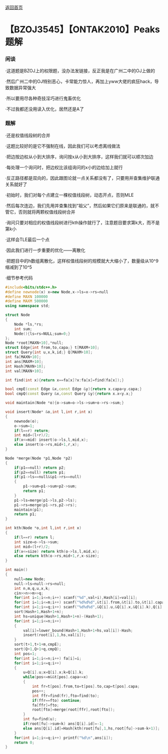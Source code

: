 [返回首页](https://EbolaEmperor.github.io)
# 【BZOJ3545】【ONTAK2010】Peaks 题解

### 闲谈

·这道题是BZOJ上的权限题，没办法发链接，反正我是在广州二中的OJ上做的

·然后广州二中的OJ特别恶心，卡常能力惊人，再加上yww大佬的疯狂hack，导致数据异常强大

·所以要用尽各种奇技淫巧进行鬼畜优化

·不过我都还没用读入优化，居然还是A了

### 题解

·还是权值线段树的合并

·这题比较好的是它不强制在线，因此我们可以考虑离线做法

·把边按边权从小到大排序，询问按x从小到大排序，这样我们就可以顺次加边

·每处理一个询问时，把边权比该组询问的x小的边给加上就行

·反正路径都是双向的，因此跟图论就一点关系都没有了，只要用并查集维护联通关系就好了

·初始时，我们对每个点建立一棵权值线段树，动态开点，否则MLE

·然后每次连边，我们先用并查集找到“祖父”，然后如果它们原来是联通的，就不管它，否则就将两颗权值线段树合并

·询问只要对相应的权值线段树进行kth操作就行了，注意题目要求第k大，而不是第k小

·这样会TLE最后一个点

·因此我们进行一步重要的优化——离散化

·把题目中的h数组离散化，这样权值线段树的规模就大大缩小了，数量级从10^9缩减到了10^5

·细节参考代码

```cpp
#include<bits/stdc++.h>
#define newnode(x) x=new Node,x->ls=x->rs=null
#define MAXN 100000
#define MAXM 500000
using namespace std;

struct Node
{
	Node *ls,*rs;
	int sum;
	Node(){ls=rs=NULL;sum=0;}
};
Node *root[MAXN+10],*null;
struct Edge{int from,to,capa;} t[MAXM+10];
struct Query{int u,x,k,id;} Q[MAXM+10];
int fa[MAXN+10];
int ans[MAXM+10];
int Hash[MAXN+10];
int val[MAXN+10];

int find(int x){return x==fa[x]?x:fa[x]=find(fa[x]);}

bool cmpE(const Edge &x,const Edge &y){return x.capa<y.capa;}
bool cmpQ(const Query &x,const Query &y){return x.x<y.x;}

void maintain(Node *o){o->sum=o->ls->sum+o->rs->sum;}

void insert(Node* &o,int l,int r,int x)
{
	newnode(o);
	o->sum=1;
	if(l==r) return;
	int mid=(l+r)/2;
	if(x<=mid) insert(o->ls,l,mid,x);
	else insert(o->rs,mid+1,r,x);
}

Node *merge(Node *p1,Node *p2)
{
	if(p1==null) return p2;
	if(p2==null) return p1;
	if(p1->ls==null&&p1->rs==null)
	{
		p1->sum=p1->sum+p2->sum;
		return p1;
	}
	p1->ls=merge(p1->ls,p2->ls);
	p1->rs=merge(p1->rs,p2->rs);
	maintain(p1);
	return p1;
}

int kth(Node *o,int l,int r,int x)
{
	if(l==r) return l;
	int size=o->ls->sum;
	int mid=(l+r)/2;
	if(x<=size) return kth(o->ls,l,mid,x);
	else return kth(o->rs,mid+1,r,x-size);
}

int main()
{
	null=new Node;
	null->ls=null->rs=null;
	int n,m,q,u,x,k;
	cin>>n>>m>>q;
	for(int i=1;i<=n;i++) scanf("%d",val+i),Hash[i]=val[i];
	for(int i=1;i<=m;i++) scanf("%d%d%d",&t[i].from,&t[i].to,&t[i].capa);
	for(int i=1;i<=q;i++) scanf("%d%d%d",&Q[i].u,&Q[i].x,&Q[i].k),Q[i].id=i;
	sort(Hash+1,Hash+1+n);
	int hs=unique(Hash+1,Hash+1+n)-(Hash+1);
	for(int i=1;i<=n;i++)
	{
		val[i]=lower_bound(Hash+1,Hash+1+hs,val[i])-Hash;
		insert(root[i],1,hs,val[i]);
	}
	sort(t+1,t+1+m,cmpE);
	sort(Q+1,Q+1+q,cmpQ);
	int pos=1;
	for(int i=1;i<=n;i++) fa[i]=i;
	for(int i=1;i<=q;i++)
	{
		u=Q[i].u;x=Q[i].x;k=Q[i].k;
		while(pos<=m&&t[pos].capa<=x)
		{
			int fr=t[pos].from,to=t[pos].to,cap=t[pos].capa;
			pos++;
			int ffr=find(fr),fto=find(to);
			if(ffr==fto) continue;
			fa[ffr]=fto;
			root[fto]=merge(root[ffr],root[fto]);
		}
		int fu=find(u);
		if(root[fu]->sum<k) ans[Q[i].id]=-1;
		else ans[Q[i].id]=Hash[kth(root[fu],1,hs,root[fu]->sum-k+1)];
	}
	for(int i=1;i<=q;i++) printf("%d\n",ans[i]);
	return 0;
}
```